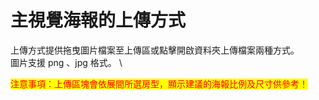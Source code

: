# 主視覺海報的上傳方式

上傳方式提供拖曳圖片檔案至上傳區或點擊開啟資料夾上傳檔案兩種方式。\
圖片支援 png 、jpg 格式。 \


<mark style="color:red;">注意事項：上傳區塊會依展間所選房型，顯示建議的海報比例及尺寸供參考！</mark>
